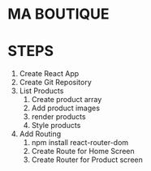 # MA BOUTIQUE

# STEPS

1. Create React App
2. Create Git Repository
3. List Products
   1. Create product array
   2. Add product images
   3. render products
   4. Style products
4. Add Routing
   1. npm install react-router-dom
   2. Create Route for Home Screen
   3. Create Router for Product screen
